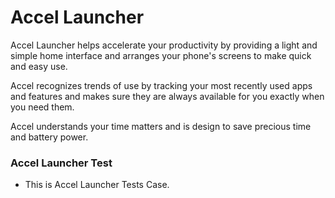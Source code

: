# Accel Launcher

Accel Launcher helps accelerate your productivity by providing a light and simple home interface and arranges your phone's screens to make quick and easy use.

Accel recognizes trends of use by tracking your most recently used apps and features and makes sure they are always available for you exactly when you need them.

Accel understands your time matters and is design to save precious time and battery power.


### Accel Launcher Test
- This is Accel Launcher Tests Case.
